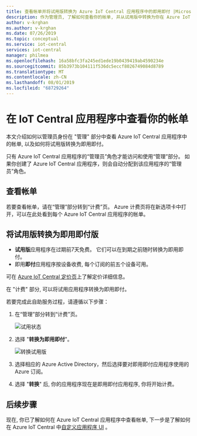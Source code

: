 ```yaml
---
title: 查看帐单并将试用版转换为 Azure IoT Central 应用程序中的即用即付 |Microsoft Docs
description: 作为管理员, 了解如何查看你的帐单, 并从试用版中转换为你在 Azure IoT Central 应用程序中的使用
author: v-krghan
ms.author: v-krghan
ms.date: 07/26/2019
ms.topic: conceptual
ms.service: iot-central
services: iot-central
manager: philmea
ms.openlocfilehash: 16a58bfc3fa245ed1ede19b0439419ab4590234e
ms.sourcegitcommit: 85b3973b104111f536dc5eccf8026749084d8789
ms.translationtype: MT
ms.contentlocale: zh-CN
ms.lasthandoff: 08/01/2019
ms.locfileid: "68729264"
---
```

# <a name="view-your-bill-in-iot-central-application"></a>在 IoT Central 应用程序中查看你的帐单

本文介绍如何以管理员身份在 "管理" 部分中查看 Azure IoT Central 应用程序中的帐单, 以及如何将试用版转换为即用即付。

只有 Azure IoT Central 应用程序的“管理员”角色才能访问和使用“管理”部分。 如果你创建了 Azure IoT Central 应用程序，则会自动分配到该应用程序的“管理员”角色。

## <a name="view-your-bill"></a>查看帐单

若要查看帐单，请在“管理”部分转到“计费”页。 Azure 计费页将在新选项卡中打开，可以在此处看到每个 Azure IoT Central 应用程序的帐单。

## <a name="convert-your-trial-to-pay-as-you-go"></a>将试用版转换为即用即付版

- **试用版**应用程序在过期前7天免费。 它们可以在到期之前随时转换为即用即付。
- 即用**即付**应用程序按设备收费, 每个订阅的前五个设备可用。

可在 [Azure IoT Central 定价页](https://azure.microsoft.com/pricing/details/iot-central/)上了解定价详细信息。

在 "计费" 部分, 可以将试用应用程序转换为即用即付。

若要完成此自助服务过程，请遵循以下步骤：

1. 在“管理”部分转到“计费”页。

    ![试用状态](media/howto-administer/freetrialbilling.png)

1. 选择 "**转换为即用即付**"。

    ![转换试用版](media/howto-administer/convert.png)

1. 选择相应的 Azure Active Directory，然后选择要对即用即付应用程序使用的 Azure 订阅。

1. 选择 "**转换**" 后, 你的应用程序现在是即用即付应用程序, 你将开始计费。

## <a name="next-steps"></a>后续步骤

现在, 你已了解如何在 Azure IoT Central 应用程序中查看帐单, 下一步是了解如何在 Azure IoT Central 中[自定义应用程序 UI](howto-customize-ui.md) 。